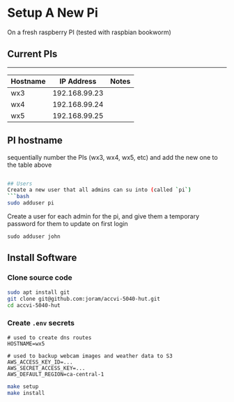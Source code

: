 # Setup A New Pi
On a fresh raspberry PI (tested with raspbian bookworm)

## Current PIs
----------------
| Hostname | IP Address    | Notes |
|----------|---------------|-------|
| wx3      | 192.168.99.23 |       |
| wx4      | 192.168.99.24 |       |
| wx5      | 192.168.99.25 |       |

## PI hostname
sequentially number the PIs (wx3, wx4, wx5, etc)
and add the new one to the table above

```bash

## Users
Create a new user that all admins can su into (called `pi`)
```bash
sudo adduser pi
```

Create a user for each admin for the pi, and give them a temporary password for them to update on first login
```example
sudo adduser john
```


## Install Software

### Clone source code
```bash
sudo apt install git
git clone git@github.com:joram/accvi-5040-hut.git
cd accvi-5040-hut
```

### Create `.env` secrets
```
# used to create dns routes
HOSTNAME=wx5

# used to backup webcam images and weather data to S3
AWS_ACCESS_KEY_ID=...
AWS_SECRET_ACCESS_KEY=...
AWS_DEFAULT_REGION=ca-central-1
```

```bash
make setup
make install
```
